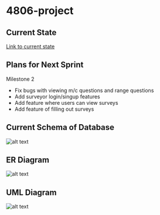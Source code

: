 # 4806-project

## Current State

[Link to current state](https://github.com/users/dianamiraflor/projects/2)

## Plans for Next Sprint

Milestone 2
- Fix bugs with viewing m/c questions and range questions
- Add surveyor login/singup features
- Add feature where users can view surveys
- Add feature of filling out surveys


## Current Schema of Database
![alt text](https://github.com/dianamiraflor/4806-project/blob/implenting-logic/db_schema.png)

## ER Diagram
![alt text](https://github.com/dianamiraflor/4806-project/blob/main/diagrams/er-diagram.drawio.png)

## UML Diagram
![alt text](https://github.com/dianamiraflor/4806-project/blob/main/diagrams/uml-class.drawio.png)

